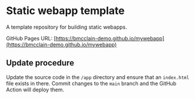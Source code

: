 # Static webapp template

A template repository for building static webapps.

GitHub Pages URL: [https://bmcclain-demo.github.io/mywebapp](https://bmcclain-demo.github.io/mywebapp)

## Update procedure

Update the source code in the `/app` directory and ensure that an `index.html` file exists in there. Commit changes to the `main` branch and the GitHub Action will deploy them.